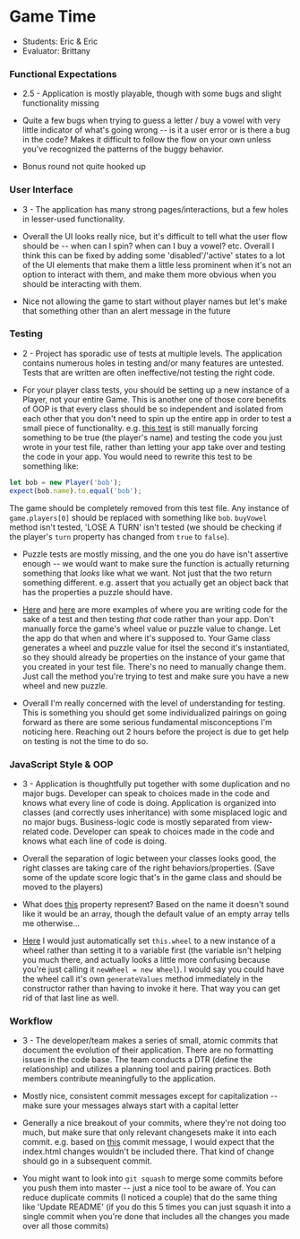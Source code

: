# Game Time
* Students: Eric & Eric
* Evaluator: Brittany


### Functional Expectations

* 2.5 - Application is mostly playable, though with some bugs and slight functionality missing

* Quite a few bugs when trying to guess a letter / buy a vowel with very little indicator of what's going wrong -- is it a user error or is there a bug in the code? Makes it difficult to follow the flow on your own unless you've recognized the patterns of the buggy behavior.
* Bonus round not quite hooked up

### User Interface

* 3 - The application has many strong pages/interactions, but a few holes in lesser-used functionality.

* Overall the UI looks really nice, but it's difficult to tell what the user flow should be -- when can I spin? when can I buy a vowel? etc. Overall I think this can be fixed by adding some 'disabled'/'active' states to a lot of the UI elements that make them a little less prominent when it's not an option to interact with them, and make them more obvious when you should be interacting with them.
* Nice not allowing the game to start without player names but let's make that something other than an alert message in the future

### Testing

* 2 - Project has sporadic use of tests at multiple levels. The application contains numerous holes in testing and/or many features are untested. Tests that are written are often ineffective/not testing the right code.


* For your player class tests, you should be setting up a new instance of a Player, not your entire Game. This is another one of those core benefits of OOP is that every class should be so independent and isolated from each other that you don't need to spin up the entire app in order to test a small piece of functionality. e.g. [this test](https://github.com/ericweissman/wheel_of_fortune/blob/master/test/Player-test.js#L61-L62) is still manually forcing something to be true (the player's name) and testing the code you just wrote in your test file, rather than letting your app take over and testing the code in your app. You would need to rewrite this test to be something like:

```js
let bob = new Player('bob');
expect(bob.name).to.equal('bob');
```

The game should be completely removed from this test file. Any instance of `game.players[0]` should be replaced with something like `bob`. `buyVowel` method isn't tested, 'LOSE A TURN' isn't tested (we should be checking if the player's `turn` property has changed from `true` to `false`).

* Puzzle tests are mostly missing, and the one you do have isn't assertive enough -- we would want to make sure the function is actually returning something that *looks* like what we want. Not just that the two return something different. e.g. assert that you actually get an object back that has the properties a puzzle should have.

* [Here](https://github.com/ericweissman/wheel_of_fortune/blob/master/test/Game-test.js#L59) and [here](https://github.com/ericweissman/wheel_of_fortune/blob/master/test/Game-test.js#L52) are more examples of where you are writing code for the sake of a test and then testing *that* code rather than your app. Don't manually force the game's wheel value or puzzle value to change. Let the app do that when and where it's supposed to. Your Game class generates a wheel and puzzle value for itsel the second it's instantiated, so they should already be properties on the instance of your game that you created in your test file. There's no need to manually change them. Just call the method you're trying to test and make sure you have a new wheel and new puzzle.

* Overall I'm really concerned with the level of understanding for testing. This is something you should get some individualized pairings on going forward as there are some serious fundamental misconceptions I'm noticing here. Reaching out 2 hours before the project is due to get help on testing is not the time to do so.



### JavaScript Style & OOP

* 3 - Application is thoughtfully put together with some duplication and no major bugs. Developer can speak to choices made in the code and knows what every line of code is doing. Application is organized into classes (and correctly uses inheritance) with some misplaced logic and no major bugs. Business-logic code is mostly separated from view-related code. Developer can speak to choices made in the code and knows what each line of code is doing.

* Overall the separation of logic between your classes looks good, the right classes are taking care of the right behaviors/properties. (Save some of the update score logic that's in the game class and should be moved to the players)

* What does [this](https://github.com/ericweissman/wheel_of_fortune/blob/master/Game.js#L7) property represent? Based on the name it doesn't sound like it would be an array, though the default value of an empty array tells me otherwise...

* [Here](https://github.com/ericweissman/wheel_of_fortune/blob/master/Game.js#L46-L48) I would just automatically set `this.wheel` to a new instance of a wheel rather than setting it to a variable first (the variable isn't helping you much there, and actually looks a little more confusing because you're just calling it `newWheel = new Wheel`). I would say you could have the wheel call it's own `generateValues` method immediately in the constructor rather than having to invoke it here. That way you can get rid of that last line as well.

### Workflow

* 3 - The developer/team makes a series of small, atomic commits that document the evolution of their application. There are no formatting issues in the code base. The team conducts a DTR (define the relationship) and utilizes a planning tool and pairing practices. Both members contribute meaningfully to the application.


* Mostly nice, consistent commit messages except for capitalization -- make sure your messages always start with a capital letter
* Generally a nice breakout of your commits, where they're not doing too much, but make sure that only relevant changesets make it into each commit. e.g. based on [this](https://github.com/ericweissman/wheel_of_fortune/commit/54bd8f08f81d177cacf93cf548672e3971272aba) commit message, I would expect that the index.html changes wouldn't be included there. That kind of change should go in a subsequent commit.
* You might want to look into `git squash` to merge some commits before you push them into master -- just a nice tool to be aware of. You can reduce duplicate commits (I noticed a couple) that do the same thing like 'Update README' (if you do this 5 times you can just squash it into a single commit when you're done that includes all the changes you made over all those commits)
